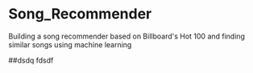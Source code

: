 # Song_Recommender
Building a song recommender based on Billboard's Hot 100 and finding similar songs using machine learning

##dsdq
fdsdf
